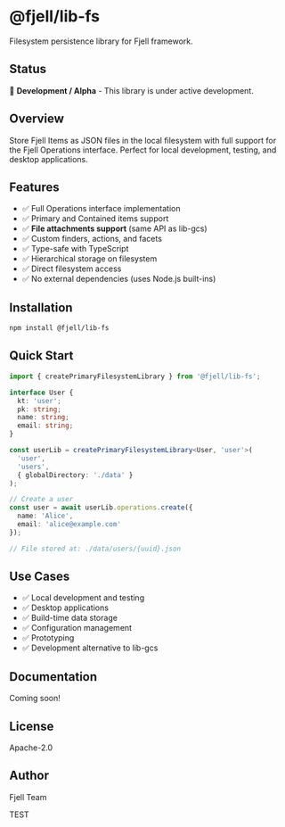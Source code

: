 # @fjell/lib-fs

Filesystem persistence library for Fjell framework.

## Status

🚧 **Development / Alpha** - This library is under active development.

## Overview

Store Fjell Items as JSON files in the local filesystem with full support for the Fjell Operations interface. Perfect for local development, testing, and desktop applications.

## Features

- ✅ Full Operations interface implementation
- ✅ Primary and Contained items support
- ✅ **File attachments support** (same API as lib-gcs)
- ✅ Custom finders, actions, and facets
- ✅ Type-safe with TypeScript
- ✅ Hierarchical storage on filesystem
- ✅ Direct filesystem access
- ✅ No external dependencies (uses Node.js built-ins)

## Installation

```bash
npm install @fjell/lib-fs
```

## Quick Start

```typescript
import { createPrimaryFilesystemLibrary } from '@fjell/lib-fs';

interface User {
  kt: 'user';
  pk: string;
  name: string;
  email: string;
}

const userLib = createPrimaryFilesystemLibrary<User, 'user'>(
  'user',
  'users',
  { globalDirectory: './data' }
);

// Create a user
const user = await userLib.operations.create({
  name: 'Alice',
  email: 'alice@example.com'
});

// File stored at: ./data/users/{uuid}.json
```

## Use Cases

- ✅ Local development and testing
- ✅ Desktop applications
- ✅ Build-time data storage
- ✅ Configuration management
- ✅ Prototyping
- ✅ Development alternative to lib-gcs

## Documentation

Coming soon!

## License

Apache-2.0

## Author

Fjell Team

TEST
